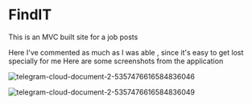 # FindIT
This is an MVC built site for a job posts 

Here I've commented as much as I was able , since it's easy to get lost specially for me 
Here are some screenshots from the application

![telegram-cloud-document-2-5357476616584836046](https://github.com/Geokerzman/FindIT/assets/137421380/54525fde-0508-44e1-8ddd-da2bf720715b)


![telegram-cloud-document-2-5357476616584836049](https://github.com/Geokerzman/FindIT/assets/137421380/5903ef63-3104-406b-8494-4375144e77ea)


